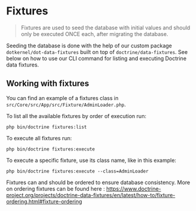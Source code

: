 # Fixtures

> Fixtures are used to seed the database with initial values and should only be executed ONCE each, after migrating the database.

Seeding the database is done with the help of our custom package `dotkernel/dot-data-fixtures` built on top of `doctrine/data-fixtures`.
See below on how to use our CLI command for listing and executing Doctrine data fixtures.

## Working with fixtures

You can find an example of a fixtures class in `src/Core/src/App/src/Fixture/AdminLoader.php`.

To list all the available fixtures by order of execution run:

```shell
php bin/doctrine fixtures:list
```

To execute all fixtures run:

```shell
php bin/doctrine fixtures:execute
```

To execute a specific fixture, use its class name, like in this example:

```shell
php bin/doctrine fixtures:execute --class=AdminLoader
```

Fixtures can and should be ordered to ensure database consistency.
More on ordering fixtures can be found here :
https://www.doctrine-project.org/projects/doctrine-data-fixtures/en/latest/how-to/fixture-ordering.html#fixture-ordering
